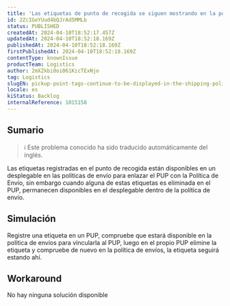 ```yaml
---
title: 'Las etiquetas de punto de recogida se siguen mostrando en la política de envíos tras la eliminación.'
id: 2ZcIGeYUud4bQJrAd5MMLb
status: PUBLISHED
createdAt: 2024-04-10T18:52:17.457Z
updatedAt: 2024-04-10T18:52:18.169Z
publishedAt: 2024-04-10T18:52:18.169Z
firstPublishedAt: 2024-04-10T18:52:18.169Z
contentType: knownIssue
productTeam: Logistics
author: 2mXZkbi0oi061KicTExNjo
tag: Logistics
slugEN: pickup-point-tags-continue-to-be-displayed-in-the-shipping-policy-after-deletion
locale: es
kiStatus: Backlog
internalReference: 1015158
---
```


## Sumario

>ℹ️ Este problema conocido ha sido traducido automáticamente del inglés.


Las etiquetas registradas en el punto de recogida están disponibles en un desplegable en las políticas de envío para enlazar el PUP con la Política de Envío, sin embargo cuando alguna de estas etiquetas es eliminada en el PUP, permanecen disponibles en el desplegable dentro de la política de envío.


##

## Simulación


Registre una etiqueta en un PUP, compruebe que estará disponible en la política de envíos para vincularla al PUP, luego en el propio PUP elimine la etiqueta y compruebe de nuevo en la política de envíos, la etiqueta seguirá estando ahí.



## Workaround


No hay ninguna solución disponible





